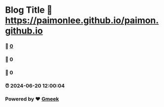 # Blog Title :link: https://paimonlee.github.io/paimon.github.io 
### :page_facing_up: [0](https://paimonlee.github.io/paimon.github.io/tag.html) 
### :speech_balloon: 0 
### :hibiscus: 0 
### :alarm_clock: 2024-06-20 12:00:04 
### Powered by :heart: [Gmeek](https://github.com/Meekdai/Gmeek)

